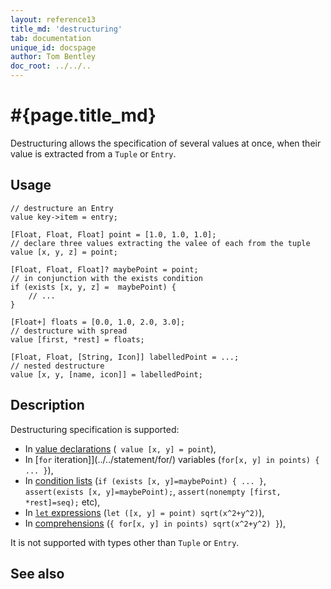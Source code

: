 ```yaml
---
layout: reference13
title_md: 'destructuring'
tab: documentation
unique_id: docspage
author: Tom Bentley
doc_root: ../../..
---
```


# #{page.title_md}

Destructuring allows the specification of several values at once, when their 
value is extracted from a `Tuple` or `Entry`.

## Usage 

    // destructure an Entry
    value key->item = entry;

    [Float, Float, Float] point = [1.0, 1.0, 1.0];
    // declare three values extracting the valee of each from the tuple
    value [x, y, z] = point;
    
    [Float, Float, Float]? maybePoint = point;
    // in conjunction with the exists condition
    if (exists [x, y, z] =  maybePoint) {
        // ...
    }
    
    [Float+] floats = [0.0, 1.0, 2.0, 3.0];
    // destructure with spread
    value [first, *rest] = floats;
    
    [Float, Float, [String, Icon]] labelledPoint = ...;
    // nested destructure
    value [x, y, [name, icon]] = labelledPoint;


## Description

Destructuring specification is supported:

* In [value declarations](../../structure/value/) (` value [x, y] = point`),
* In [`for` iteration]](../../statement/for/) variables (`for[x, y] in points) { ... }`),
* In [condition lists](../../statement/condition_list/) (`if (exists [x, y]=maybePoint) { ... }`, `assert(exists [x, y]=maybePoint);`, `assert(nonempty [first, *rest]=seq);` etc),
* In [`let` expressions](../../expression/let/) (`let ([x, y] = point) sqrt(x^2+y^2)`),
* In [comprehensions](../../expression/comprehension/) (`{ for[x, y] in points) sqrt(x^2+y^2) }`),

It is not supported with types other than `Tuple` or `Entry`.

## See also


